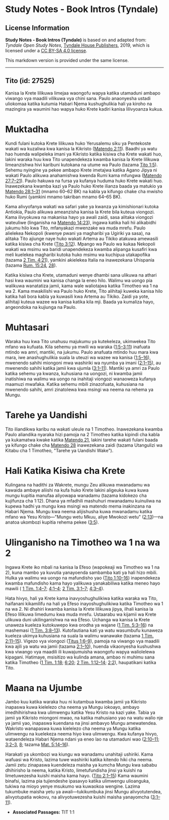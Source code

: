 # Study Notes - Book Intros (Tyndale)

## License Information

**Study Notes - Book Intros (Tyndale)** is based on and adapted from: _Tyndale Open Study Notes_, [Tyndale House Publishers](https://tyndaleopenresources.com/), 2019, which is licensed under a [CC BY-SA 4.0 license](https://creativecommons.org/licenses/by-sa/4.0/legalcode.en).

This markdown version is provided under the same license.



--------------------------------

## Tito (id: 27525)

Kanisa la Krete lilikuwa limejaa waongofu wapya katika utamaduni ambapo viwango vya maadili vilikuwa vya chini sana. Paulo anaonyesha ustadi uliokomaa katika kutumia Habari Njema kushughulikia hali ya kiroho na mazingira ya waumini hao wapya huko Krete kadiri kanisa lilivyoanza kukua.

Muktadha
========

Kundi fulani kutoka Krete lilikuwa huko Yerusalemu siku ya Pentekoste wakati wa kuzaliwa kwa kanisa la Kikristo ([Matendo 2:11](https://ref.ly/Acts2:11)). Baadhi ya watu hao huenda walipeleka imani ya Kikristo katika kisiwa cha Krete wakati huo, lakini waraka huu kwa Tito unapendekeza kwamba kanisa la Krete lilikuwa limeanzishwa hivi karibuni kutokana na utume wa Paulo (tazama [Tito 1:5](https://ref.ly/Titus1:5)). Sehemu nyingine ya pekee ambapo Krete imetajwa katika Agano Jipya ni wakati Paulo alikuwa anahamishwa kwenda Rumi kama mfungwa ([Matendo 27:7–21](https://ref.ly/Acts27:7-Acts27:21)). Paulo hakuwa na fursa ya kufanya huduma huko Krete wakati huo. Inawezekana kwamba kazi ya Paulo huko Krete ilianza baada ya matukio ya [Matendo 28:1–31](https://ref.ly/Acts28:1-Acts28:31) (mnamo 60–62 BK) na kabla ya kifungo chake cha mwisho huko Rumi (yamkini mnamo takriban mnamo 64–65 BK).

Kama alivyofanya wakati wa safari yake ya kwanza ya kimishionari kutoka Antiokia, Paulo alikuwa ameanzisha kanisa la Krete bila kuteua viongozi. Kama ilivyokuwa na makanisa hayo ya awali zaidi, sasa alitaka viongozi wateuliwe (linganisha na [Matendo 14:23](https://ref.ly/Acts14:23)), ingawa katika hali hii alikabidhi jukumu hilo kwa Tito, mfanyakazi mwenzake wa muda mrefu. Paulo alielekea Nekopoli (kwenye pwani ya magharibi ya Ugiriki ya sasa), na alitaka Tito ajiunge naye huko wakati Artema au Tikiko atakuwa amewasili katika kisiwa cha Krete ([Tito 3:12](https://ref.ly/Titus3:12)). Mpango wa Paulo wa kukaa Nekopoli wakati wa msimu wa baridi unapendekeza kwamba alipanga kusafiri kwa meli kuelekea magharibi kutoka huko msimu wa kuchipua utakapofika (tazama [2 Tim. 4:21](https://ref.ly/2Tim4:21)), yamkini akielekea Italia na inawezekana Uhispania (tazama [Rum. 15:24](https://ref.ly/Rom15:24), [28](https://ref.ly/Rom15:28)).

Katika kisiwa cha Krete, utamaduni wenye dhambi sana ulikuwa na athari hasi kwa waumini wa kanisa changa la eneo hilo. Walimu wa uongo pia walikuwa wanatatiza jamii, kama wale waliotajwa katika Timotheo wa 1 na wa 2\. Kama mwakilishi wa Paulo huko Krete, Tito alihitaji kuweka kanisa hilo katika hali bora kabla ya kuwasili kwa Artema au Tikiko. Zaidi ya yote, alihitaji kuteua wazee wa kanisa katika kila mji. Baada ya kumaliza hayo, angeondoka na kujiunga na Paulo.

Muhtasari
=========

Waraka huu kwa Tito unahusu majukumu ya kutekeleza, ukimwekea Tito mfano wa kufuata. Kila sehemu ya mwili wa waraka ([1:5–3:11](https://ref.ly/Titus1:5-Titus3:11)) inafuata mtindo wa amri, mantiki, na jukumu. Paulo anafuata mtindo huu mara kwa mara, iwe anashughulikia suala la uteuzi wa wazee wa kanisa ([1:5–16](https://ref.ly/Titus1:5-Titus1:16)), mwenendo sahihi miongoni mwa washiriki wa nyumba ya imani ([2:1–15](https://ref.ly/Titus2:1-Titus2:15)), au mwenendo sahihi katika jamii kwa ujumla ([3:1–11](https://ref.ly/Titus3:1-Titus3:11)). Mantiki ya amri za Paulo katika sehemu ya kwanza, kuhusiana na uongozi, ni kwamba jamii inatishiwa na walimu wa uongo na inahitaji viongozi wanaoweza kufanya maamuzi mwafaka. Katika sehemu mbili zinazofuata, kuhusiana na mwenendo sahihi, amri zinatolewa kwa msingi wa neema na rehema ya Mungu.

Tarehe ya Uandishi
==================

Tito iliandikwa karibu na wakati uleule na 1 Timotheo. Inawezekana kwamba Paulo aliandika nyaraka hizi pamoja na 2 Timotheo katika kipindi cha kabla ya kukamatwa kwake katika [Matendo 21](https://ref.ly/Acts21:1-Acts21:40), lakini tarehe wakati fulani baada ya kifungo chake cha [Matendo 28](https://ref.ly/Acts28:1-Acts28:31) inawezekana zaidi (tazama Utangulizi wa Kitabu cha 1 Timotheo, "Tarehe ya Uandishi Wake").

Hali Katika Kisiwa cha Krete
============================

Kulingana na hadithi za Wakrete, mungu Zeu alikuwa mwanadamu wa kawaida ambaye aliishi na kufa huko Krete lakini aligeuka kuwa kuwa mungu kupitia manufaa aliyowapa wanadamu (tazama kidokezo cha kujifunza cha 1:12). Dhana ya mfadhili mashuhuri mwanadamu kuinuliwa na kupewa hadhi ya mungu kwa msingi wa matendo mema inakinzana na Habari Njema. Mungu kwa neema alijishusha kuwa mwanadamu katika mfano wa Yesu Kristo—"Mungu wetu Mkuu, aliye Mwokozi wetu" ([2:13](https://ref.ly/Titus2:13))—na anatoa ukombozi kupitia rehema pekee ([3:5](https://ref.ly/Titus3:5)).

Ulinganisho na Timotheo wa 1 na wa 2
====================================

Ingawa Krete iko mbali na kanisa la Efeso (wapokeaji wa Timotheo wa 1 na 2\), kuna mambo ya kuvutia yanayoenda sambamba kati ya hali hizo mbili. Hulka ya walimu wa uongo na mafundisho yao ([Tito 1:10–16](https://ref.ly/Titus1:10-Titus1:16)) inapendekeza kwamba mafundisho kama hayo yalikuwa yanakabiliwa katika meneo hayo mawili ( [1 Tim. 1:4–7](https://ref.ly/1Tim1:4-1Tim1:7); [4:1–4](https://ref.ly/1Tim4:1-1Tim4:4); [2 Tim. 3:1–7](https://ref.ly/2Tim3:1-2Tim3:7); [4:3–4](https://ref.ly/2Tim4:3-2Tim4:4)).

Hata hivyo, hali ya Krete kama inavyoshughulikiwa katika waraka wa Tito, haifanani kikamilifu na hali ya Efeso inayoshughulikiwa katika Timotheo wa 1 na wa 2\. Ni dhahiri kwamba kanisa la Krete lilikuwa jipya, ilhali kanisa la Efeso lilikuwa limedumu kwa muda mrefu. Ustaarabu wa kijamii wa Krete ulikuwa duni ukilinganishwa na wa Efeso. Uchanga wa kanisa la Krete unaweza kueleza kutokuwepo kwa orodha ya wajane ([1 Tim. 5:3–16](https://ref.ly/1Tim5:3-1Tim5:16)) na mashemasi ([1 Tim. 3:8–13](https://ref.ly/1Tim3:8-1Tim3:13)). Kutofautiana kati ya watu wasumbufu kunaweza kueleza ukimya kuhusiana na suala la walimu wanawake (tazama [1 Tim. 2:11–15](https://ref.ly/1Tim2:11-1Tim2:15)). Vigezo vya viongozi ([Titus 1:6–9](https://ref.ly/Titus1:6-Titus1:9)), pamoja na viwango vya maadili kwa ajili ya watu wa jamii (tazama [2:1–10](https://ref.ly/Titus2:1-Titus2:10)), huenda vikaonyesha kushushwa kwa viwango vya maadili ili kuwajumuisha waongofu wapya waliolelewa kipagani. Hatimaye, msisitizo wa kulinda amana, ambao ni muhimu sana katika Timotheo ([1 Tim. 1:18](https://ref.ly/1Tim1:18); [6:20](https://ref.ly/1Tim6:20); [2 Tim. 1:12–14](https://ref.ly/2Tim1:12-2Tim1:14); [2:2](https://ref.ly/2Tim2:2)), haupatikani katika Tito.

Maana na Ujumbe
===============

Jambo kuu katika waraka huu ni kutambua kwamba jamii ya Kikristo inapaswa kuwa kielelezo cha neema ya Mungu iokoayo, ambayo imedhihirishwa kwa ulimwengu katika Yesu Kristo na kazi yake. Tabia ya jamii ya Kikristo miongoni mwao, na katika mahusiano yao na watu walio nje ya jamii yao, inapaswa kuendana na jinsi ambavyo Mungu amewatendea. Wakristo wanapaswa kuwa kielelezo cha neema ya Mungu katika ulimwengu na kuelekeza neema hiyo kwa ulimwengu. Kwa kufanya hivyo, wataendeleza Habari Njema ndani ya eneo lao na utamaduni wao ([2:10–11](https://ref.ly/Titus2:10-Titus2:11); [3:2–3](https://ref.ly/Titus3:2-Titus3:3), [8](https://ref.ly/Titus3:8); tazama [Mat. 5:14–16](https://ref.ly/Matt5:14-Matt5:16)).

Harakati ya ukombozi wa kiungu wa wanadamu unahitaji ushiriki. Kama wafuasi wa Kristo, lazima tuwe washiriki katika kitendo hiki cha neema. Jamii zetu zinapaswa kuendeleza maisha ya kumcha Mungu kwa sababu dhihirisho la neema, katika Kristo, limetufundisha jinsi ya kuishi na limetuwezesha kuishi maisha kama hayo. ([Tito 2:1–15](https://ref.ly/Titus2:1-Titus2:15)) Kama waumini binafsi, lazima pia tujiendeshe ipasavyo katika ulimwengu ulioanguka, tukiwa na mioyo yenye msukumo wa kuwaokoa wengine. Lazima tukumbuke maisha yetu ya awali—tukikumbuka jinsi Mungu alivyotutendea, alivyotupatia wokovu, na alivyotuwezesha kuishi maisha yanayomcha ([3:1–11](https://ref.ly/Titus3:1-Titus3:11)).

* **Associated Passages:** TIT 1:1

